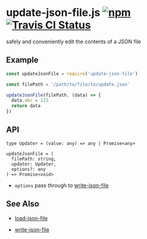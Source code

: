 # update-json-file.js [![npm](https://img.shields.io/npm/v/update-json-file.svg?maxAge=2592000)](https://www.npmjs.com/package/update-json-file) [![Travis CI Status](https://travis-ci.org/jokeyrhyme/update-json-file.js.svg?branch=master)](https://travis-ci.org/jokeyrhyme/update-json-file.js)

safely and conveniently edit the contents of a JSON file


## Example

```js
const updateJsonFile = require('update-json-file')

const filePath = '/path/to/file/to/update.json'

updateJsonFile(filePath, (data) => {
  data.abc = 123
  return data
})
```


## API

```
type Updater = (value: any) => any | Promise<any>

updateJsonFile = (
  filePath: string,
  updater: Updater,
  options?: any
) => Promise<void>
```

-   `options` pass through to [write-json-file](https://github.com/sindresorhus/write-json-file#options)


## See Also

-   [load-json-file](https://github.com/sindresorhus/load-json-file)

-   [write-json-file](https://github.com/sindresorhus/write-json-file)
